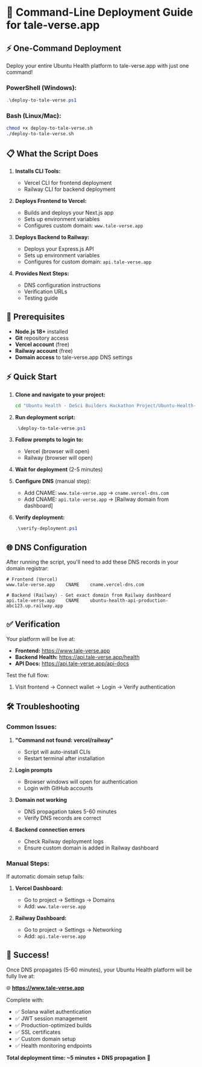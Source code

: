 # 🚀 Command-Line Deployment Guide for tale-verse.app

## ⚡ One-Command Deployment

Deploy your entire Ubuntu Health platform to tale-verse.app with just one command!

### PowerShell (Windows):
```powershell
.\deploy-to-tale-verse.ps1
```

### Bash (Linux/Mac):
```bash
chmod +x deploy-to-tale-verse.sh
./deploy-to-tale-verse.sh
```

## 📋 What the Script Does

1. **Installs CLI Tools:**
   - Vercel CLI for frontend deployment
   - Railway CLI for backend deployment

2. **Deploys Frontend to Vercel:**
   - Builds and deploys your Next.js app
   - Sets up environment variables
   - Configures custom domain: `www.tale-verse.app`

3. **Deploys Backend to Railway:**
   - Deploys your Express.js API
   - Sets up environment variables
   - Configures for custom domain: `api.tale-verse.app`

4. **Provides Next Steps:**
   - DNS configuration instructions
   - Verification URLs
   - Testing guide

## 🔧 Prerequisites

- **Node.js 18+** installed
- **Git** repository access
- **Vercel account** (free)
- **Railway account** (free)
- **Domain access** to tale-verse.app DNS settings

## ⚡ Quick Start

1. **Clone and navigate to your project:**
   ```bash
   cd "Ubuntu Health - DeSci Builders Hackathon Project/Ubuntu-Health---DeSci-Builders-Hackathon-Project"
   ```

2. **Run deployment script:**
   ```powershell
   .\deploy-to-tale-verse.ps1
   ```

3. **Follow prompts to login to:**
   - Vercel (browser will open)
   - Railway (browser will open)

4. **Wait for deployment** (2-5 minutes)

5. **Configure DNS** (manual step):
   - Add CNAME: `www.tale-verse.app` → `cname.vercel-dns.com`
   - Add CNAME: `api.tale-verse.app` → [Railway domain from dashboard]

6. **Verify deployment:**
   ```powershell
   .\verify-deployment.ps1
   ```

## 🌐 DNS Configuration

After running the script, you'll need to add these DNS records in your domain registrar:

```dns
# Frontend (Vercel)
www.tale-verse.app    CNAME    cname.vercel-dns.com

# Backend (Railway) - Get exact domain from Railway dashboard
api.tale-verse.app    CNAME    ubuntu-health-api-production-abc123.up.railway.app
```

## ✅ Verification

Your platform will be live at:
- **Frontend:** https://www.tale-verse.app
- **Backend Health:** https://api.tale-verse.app/health
- **API Docs:** https://api.tale-verse.app/api-docs

Test the full flow:
1. Visit frontend → Connect wallet → Login → Verify authentication

## 🛠️ Troubleshooting

### Common Issues:

1. **"Command not found: vercel/railway"**
   - Script will auto-install CLIs
   - Restart terminal after installation

2. **Login prompts**
   - Browser windows will open for authentication
   - Login with GitHub accounts

3. **Domain not working**
   - DNS propagation takes 5-60 minutes
   - Verify DNS records are correct

4. **Backend connection errors**
   - Check Railway deployment logs
   - Ensure custom domain is added in Railway dashboard

### Manual Steps:

If automatic domain setup fails:

1. **Vercel Dashboard:**
   - Go to project → Settings → Domains
   - Add: `www.tale-verse.app`

2. **Railway Dashboard:**
   - Go to project → Settings → Networking
   - Add: `api.tale-verse.app`

## 🎉 Success!

Once DNS propagates (5-60 minutes), your Ubuntu Health platform will be fully live at:

🌐 **https://www.tale-verse.app** 

Complete with:
- ✅ Solana wallet authentication
- ✅ JWT session management  
- ✅ Production-optimized builds
- ✅ SSL certificates
- ✅ Custom domain setup
- ✅ Health monitoring endpoints

**Total deployment time: ~5 minutes + DNS propagation** 🚀
